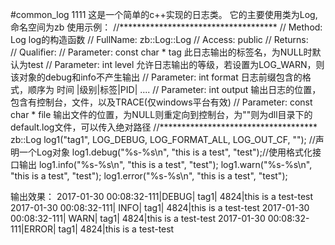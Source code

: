 #common_log
1111
这是一个简单的c++实现的日志类。
它的主要使用类为Log,命名空间为zb
使用示例：
//************************************
// Method:    Log log的构造函数
// FullName:  zb::Log::Log
// Access:    public 
// Returns:   
// Qualifier:
// Parameter: const char * tag 此日志输出的标签名，为NULL时默认为test
// Parameter: int level  允许日志输出的等级，若设置为LOG_WARN，则该对象的debug和info不产生输出
// Parameter: int format 日志前缀包含的格式，顺序为 时间 |级别|标签|PID|  ....
// Parameter: int output 输出日志的位置，包含有控制台，文件，以及TRACE(仅windows平台有效)
// Parameter: const char * file  输出文件的位置，为NULL则重定向到控制台，为""则为dll目录下的default.log文件，可以传入绝对路径
//************************************
zb::Log log1("tag1", LOG_DEBUG, LOG_FORMAT_ALL, LOG_OUT_CF, ""); //声明一个Log对象
log1.debug("%s-%s\n", "this is a test", "test");//使用格式化接口输出
log1.info("%s-%s\n", "this is a test", "test");
log1.warn("%s-%s\n", "this is a test", "test");
log1.error("%s-%s\n", "this is a test", "test");

输出效果：
2017-01-30 00:08:32-111|DEBUG|            tag1| 4824|this is a test-test
2017-01-30 00:08:32-111| INFO|            tag1| 4824|this is a test-test
2017-01-30 00:08:32-111| WARN|            tag1| 4824|this is a test-test
2017-01-30 00:08:32-111|ERROR|            tag1| 4824|this is a test-test
